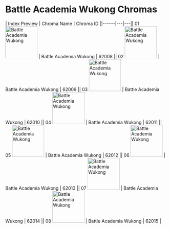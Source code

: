 # Battle Academia Wukong Chromas

| Index  Preview | Chroma Name | Chroma ID ||------|---|---|| 01  <img src='https://raw.communitydragon.org/latest/plugins/rcp-be-lol-game-data/global/default/v1/champion-chroma-images/62/62008.png' alt='Battle Academia Wukong' width='100'> | Battle Academia Wukong | 62008 || 02  <img src='https://raw.communitydragon.org/latest/plugins/rcp-be-lol-game-data/global/default/v1/champion-chroma-images/62/62009.png' alt='Battle Academia Wukong' width='100'> | Battle Academia Wukong | 62009 || 03  <img src='https://raw.communitydragon.org/latest/plugins/rcp-be-lol-game-data/global/default/v1/champion-chroma-images/62/62010.png' alt='Battle Academia Wukong' width='100'> | Battle Academia Wukong | 62010 || 04  <img src='https://raw.communitydragon.org/latest/plugins/rcp-be-lol-game-data/global/default/v1/champion-chroma-images/62/62011.png' alt='Battle Academia Wukong' width='100'> | Battle Academia Wukong | 62011 || 05  <img src='https://raw.communitydragon.org/latest/plugins/rcp-be-lol-game-data/global/default/v1/champion-chroma-images/62/62012.png' alt='Battle Academia Wukong' width='100'> | Battle Academia Wukong | 62012 || 06  <img src='https://raw.communitydragon.org/latest/plugins/rcp-be-lol-game-data/global/default/v1/champion-chroma-images/62/62013.png' alt='Battle Academia Wukong' width='100'> | Battle Academia Wukong | 62013 || 07  <img src='https://raw.communitydragon.org/latest/plugins/rcp-be-lol-game-data/global/default/v1/champion-chroma-images/62/62014.png' alt='Battle Academia Wukong' width='100'> | Battle Academia Wukong | 62014 || 08  <img src='https://raw.communitydragon.org/latest/plugins/rcp-be-lol-game-data/global/default/v1/champion-chroma-images/62/62015.png' alt='Battle Academia Wukong' width='100'> | Battle Academia Wukong | 62015 |